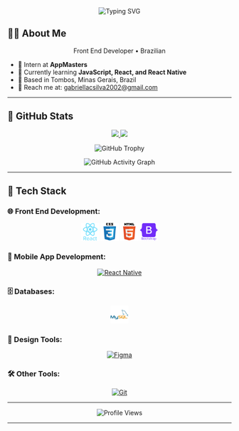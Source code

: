 



<div align="center">
  <img src="https://readme-typing-svg.herokuapp.com?color=%23DD6387&center=true&vCenter=true&lines=Hello!+I+am+Gabriella!;Welcome+to+my+GitHub!" alt="Typing SVG">
<br>
</div>

## 👩‍💻 About Me

<p align="center">Front End Developer • Brazilian</p>
<ul>
  <li>💼 Intern at <strong>AppMasters</strong></li>  
  <li>🌱 Currently learning <strong>JavaScript, React, and React Native</strong></li>
  <li>📍 Based in Tombos, Minas Gerais, Brazil</li>
  <li>📧 Reach me at: <a href="mailto:gabriellacsilva2002@gmail.com" target="_blank">gabriellacsilva2002@gmail.com</a></li>
</ul>

---

## 🚀 GitHub Stats

<div align="center">
  <a href="https://github.com/gabriellac2002">
    <img height="150em" src="https://github-readme-stats.vercel.app/api?username=gabriellac2002&show_icons=true&theme=dracula&hide_border=true&include_all_commits=true&count_private=true" />
  </a>
  <a href="https://github.com/gabriellac2002">
    <img height="150em" src="https://github-readme-stats.vercel.app/api/top-langs/?username=gabriellac2002&layout=compact&theme=dracula&hide_border=true" />
  </a>
</div>

<p align="center">
  <img src="https://github-profile-trophy.vercel.app/?username=gabriellac2002&theme=dracula&no-frame=true" alt="GitHub Trophy" />
</p>

<p align="center">
  <img height="200em" src="https://activity-graph.herokuapp.com/graph?username=gabriellac2002&theme=dracula" alt="GitHub Activity Graph" />
</p>

---

## 🔧 Tech Stack

### 🌐 Front End Development:
<div align="center">
  <a href="https://reactjs.org/" target="_blank"><img src="https://raw.githubusercontent.com/devicons/devicon/master/icons/react/react-original-wordmark.svg" alt="React" width="40" height="40" /></a>
  <a href="https://www.w3schools.com/css/" target="_blank"><img src="https://raw.githubusercontent.com/devicons/devicon/master/icons/css3/css3-original-wordmark.svg" alt="CSS3" width="40" height="40" /></a>
  <a href="https://www.w3.org/html/" target="_blank"><img src="https://raw.githubusercontent.com/devicons/devicon/master/icons/html5/html5-original-wordmark.svg" alt="HTML5" width="40" height="40" /></a>
  <a href="https://getbootstrap.com/" target="_blank"><img src="https://raw.githubusercontent.com/devicons/devicon/master/icons/bootstrap/bootstrap-plain-wordmark.svg" alt="Bootstrap" width="40" height="40" /></a>
</div>

### 📱 Mobile App Development:
<div align="center">
  <a href="https://reactnative.dev/" target="_blank"><img src="https://reactnative.dev/img/header_logo.svg" alt="React Native" width="40" height="40" /></a>
</div>

### 🗄️ Databases:
<div align="center">
  <a href="https://www.mysql.com/" target="_blank"><img src="https://raw.githubusercontent.com/devicons/devicon/master/icons/mysql/mysql-original-wordmark.svg" alt="MySQL" width="40" height="40" /></a>
</div>

### 🎨 Design Tools:
<div align="center">
  <a href="https://www.figma.com/" target="_blank"><img src="https://www.vectorlogo.zone/logos/figma/figma-icon.svg" alt="Figma" width="40" height="40" /></a>
</div>

### 🛠️ Other Tools:
<div align="center">
  <a href="https://git-scm.com/" target="_blank"><img src="https://www.vectorlogo.zone/logos/git-scm/git-scm-icon.svg" alt="Git" width="40" height="40" /></a>
</div>

---

<p align="center">
  <img src="https://komarev.com/ghpvc/?username=gabriellac2002&label=Profile%20views&color=dd6387&style=flat" alt="Profile Views" />
</p>

---
